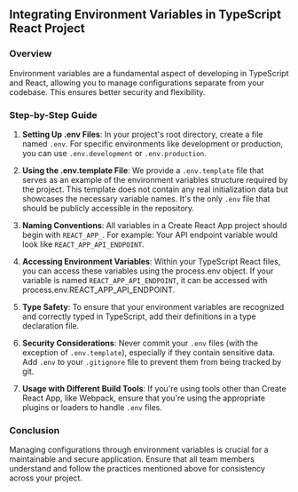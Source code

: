 ## Integrating Environment Variables in TypeScript React Project

### Overview

Environment variables are a fundamental aspect of developing in TypeScript and React, allowing you to manage configurations separate from your codebase. This ensures better security and flexibility.

### Step-by-Step Guide

1. **Setting Up .env Files**: In your project's root directory, create a file named `.env`. For specific environments like development or production, you can use `.env.development` or `.env.production`.

2. **Using the .env.template File**: We provide a `.env.template` file that serves as an example of the environment variables structure required by the project. This template does not contain any real initialization data but showcases the necessary variable names. It's the only `.env` file that should be publicly accessible in the repository.

3. **Naming Conventions**: All variables in a Create React App project should begin with `REACT_APP_`. For example: Your API endpoint variable would look like `REACT_APP_API_ENDPOINT`.

4. **Accessing Environment Variables**: Within your TypeScript React files, you can access these variables using the process.env object. If your variable is named `REACT_APP_API_ENDPOINT`, it can be accessed with process.env.REACT_APP_API_ENDPOINT.

5. **Type Safety**: To ensure that your environment variables are recognized and correctly typed in TypeScript, add their definitions in a type declaration file.

6. **Security Considerations**: Never commit your `.env` files (with the exception of `.env.template`), especially if they contain sensitive data. Add `.env` to your `.gitignore` file to prevent them from being tracked by git.

7. **Usage with Different Build Tools**: If you're using tools other than Create React App, like Webpack, ensure that you're using the appropriate plugins or loaders to handle `.env` files.

### Conclusion

Managing configurations through environment variables is crucial for a maintainable and secure application. Ensure that all team members understand and follow the practices mentioned above for consistency across your project.

